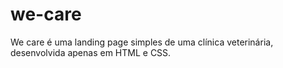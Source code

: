# we-care
We care é uma landing page simples de uma clínica veterinária, desenvolvida apenas em HTML e CSS.
